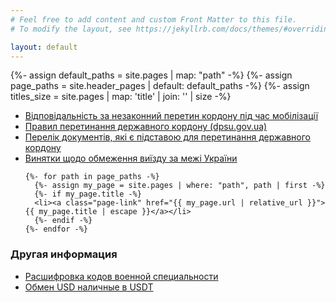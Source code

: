 ```yaml
---
# Feel free to add content and custom Front Matter to this file.
# To modify the layout, see https://jekyllrb.com/docs/themes/#overriding-theme-defaults

layout: default
---
```


{%- assign default_paths = site.pages | map: "path" -%}
{%- assign page_paths = site.header_pages | default: default_paths -%}
{%- assign titles_size = site.pages | map: 'title' | join: '' | size -%}
<nav>
  <ul>
  <li>
    <a class="page-link" target="blank" href="https://telegra.ph/Vidpovidalnist-za-nezakonnij-peretin-kordonu-pid-chas-mobilizacii-04-03">Відповідальність за незаконний перетин кордону під час мобілізації
    </a>
  </li>
  <li>
    <a class="page-link" target="blank" href="https://dpsu.gov.ua/ua/news/uryad-vnis-zmini-do-pravil-peretinannya-derzhavnogo-kordonu-gromadyanami-ukraini/">
      Правил перетинання державного кордону (dpsu.gov.ua)
    </a>
   </li>
   <li>
    <a class="page-link" target="blank" href="{{ site.baseurl }}/files/perelic_doc.pdf">Перелік документів, які є підставою для перетинання державного кордону
    </a>
  </li>
  <li>
    <a class="page-link" target="blank" href="https://ips.ligazakon.net/document/DG220031?an=2">
      Винятки щодо обмеження виїзду за межі України
    </a>
  </li>
    
    

    {%- for path in page_paths -%}
      {%- assign my_page = site.pages | where: "path", path | first -%}
      {%- if my_page.title -%}
      <li><a class="page-link" href="{{ my_page.url | relative_url }}">{{ my_page.title | escape }}</a></li>
      {%- endif -%}
    {%- endfor -%}
  </ul>
</nav>

<h3>Другая информация</h3>

<ul>
  <li>
    <a href="https://zakon.rada.gov.ua/laws/show/z0927-20#Text" target="blank">
      Расшифровка кодов военной специальности
    </a>
  </li>
  <li>
    <a href="https://tetchange.com/?cur_from=CashUSD&cur_to=USDT" target="blank">
      Обмен USD наличные в USDT
    </a>
  </li>
</ul>
